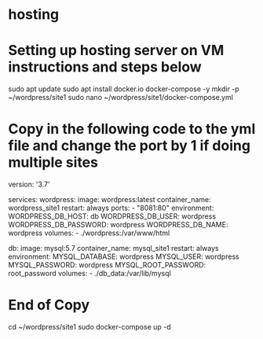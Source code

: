 # hosting
# Setting up hosting server on VM instructions and steps below



sudo apt update
sudo apt install docker.io docker-compose -y
mkdir -p ~/wordpress/site1
sudo nano ~/wordpress/site1/docker-compose.yml

# Copy in the following code to the yml file and change the port by 1 if doing multiple sites

version: '3.7'

services:
  wordpress:
    image: wordpress:latest
    container_name: wordpress_site1
    restart: always
    ports:
      - "8081:80"
    environment:
      WORDPRESS_DB_HOST: db
      WORDPRESS_DB_USER: wordpress
      WORDPRESS_DB_PASSWORD: wordpress
      WORDPRESS_DB_NAME: wordpress
    volumes:
      - ./wordpress:/var/www/html

  db:
    image: mysql:5.7
    container_name: mysql_site1
    restart: always
    environment:
      MYSQL_DATABASE: wordpress
      MYSQL_USER: wordpress
      MYSQL_PASSWORD: wordpress
      MYSQL_ROOT_PASSWORD: root_password
    volumes:
      - ./db_data:/var/lib/mysql


# End of Copy 

cd ~/wordpress/site1
sudo docker-compose up -d


